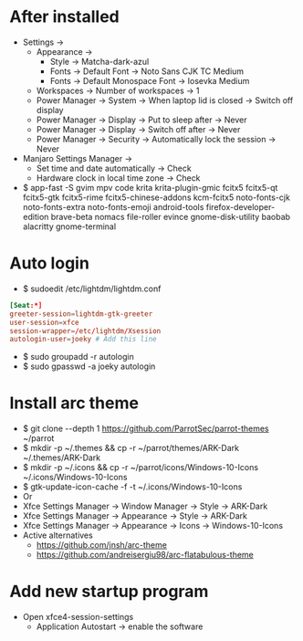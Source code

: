 After installed
=====
* Settings ->
    * Appearance ->
        * Style -> Matcha-dark-azul
        * Fonts -> Default Font -> Noto Sans CJK TC Medium
        * Fonts -> Default Monospace Font -> Iosevka Medium
    * Workspaces -> Number of workspaces -> 1
    * Power Manager -> System -> When laptop lid is closed -> Switch off display
    * Power Manager -> Display -> Put to sleep after -> Never
    * Power Manager -> Display -> Switch off after -> Never
    * Power Manager -> Security -> Automatically lock the session -> Never
* Manjaro Settings Manager ->
    * Set time and date automatically -> Check
    * Hardware clock in local time zone -> Check
* $ app-fast -S gvim mpv code krita krita-plugin-gmic fcitx5 fcitx5-qt fcitx5-gtk fcitx5-rime fcitx5-chinese-addons kcm-fcitx5 noto-fonts-cjk noto-fonts-extra noto-fonts-emoji android-tools firefox-developer-edition brave-beta nomacs file-roller evince gnome-disk-utility baobab alacritty gnome-terminal

Auto login
=====
* $ sudoedit /etc/lightdm/lightdm.conf
```conf
[Seat:*]
greeter-session=lightdm-gtk-greeter
user-session=xfce
session-wrapper=/etc/lightdm/Xsession
autologin-user=joeky # Add this line
```
* $ sudo groupadd -r autologin
* $ sudo gpasswd -a joeky autologin

Install arc theme
=====
* $ git clone --depth 1 https://github.com/ParrotSec/parrot-themes ~/parrot
* $ mkdir -p ~/.themes && cp -r ~/parrot/themes/ARK-Dark ~/.themes/ARK-Dark
* $ mkdir -p ~/.icons && cp -r ~/parrot/icons/Windows-10-Icons ~/.icons/Windows-10-Icons
* $ gtk-update-icon-cache -f -t ~/.icons/Windows-10-Icons
* Or
* Xfce Settings Manager -> Window Manager -> Style -> ARK-Dark
* Xfce Settings Manager -> Appearance -> Style -> ARK-Dark
* Xfce Settings Manager -> Appearance -> Icons -> Windows-10-Icons
* Active alternatives
    * https://github.com/jnsh/arc-theme
    * https://github.com/andreisergiu98/arc-flatabulous-theme

Add new startup program
=====
* Open xfce4-session-settings
    * Application Autostart -> enable the software
